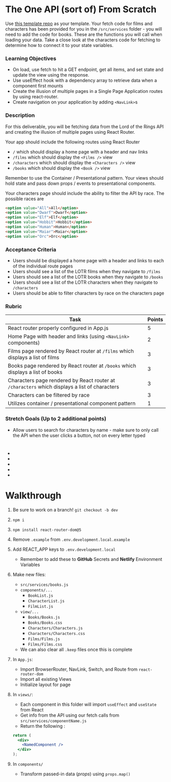 # The One API (sort of) From Scratch

Use [this template repo](https://github.com/alchemycodelab/react-lotr-from-scratch) as your template. Your fetch code for films and characters has been provided for you in the `/src/services` folder - you will need to add the code for books. These are the functions you will call when loading your data. Take a close look at the characters code for fetching to determine how to connect it to your state variables.

### Learning Objectives

- On load, use fetch to hit a GET endpoint, get all items, and set state and update the view using the response.
- Use useEffect hook with a dependency array to retrieve data when a component first mounts
- Create the illusion of multiple pages in a Single Page Application routes by using react-router.
- Create navigation on your application by adding `<NavLink>`s

### Description

For this deliverable, you will be fetching data from the Lord of the Rings API and creating the illusion of multiple pages using React Router.

Your app should include the following routes using React Router

- `/` which should display a home page with a header and nav links
- `/films` which should display the `<Films />` view
- `/characters` which should display the `<Characters />` view
- `/books` which should display the `<Book />` view

Remember to use the Container / Presentational pattern. Your views should hold state and pass down props / events to presentational components.

Your characters page should include the ability to filter the API by race. The possible races are

```html
<option value="All">All</option>
<option value="Dwarf">Dwarf</option>
<option value="Elf">Elf</option>
<option value="Hobbit">Hobbit</option>
<option value="Human">Human</option>
<option value="Maiar">Maiar</option>
<option value="Orc">Orc</option>
```

### Acceptance Criteria

- Users should be displayed a home page with a header and links to each of the individual route pages
- Users should see a list of the LOTR films when they navigate to `/films`
- Users should see a list of the LOTR books when they navigate to `/books`
- Users should see a list of the LOTR characters when they navigate to `/characters`
- Users should be able to filter characters by race on the characters page

### Rubric

| Task                                                                                          | Points |
| --------------------------------------------------------------------------------------------- | ------ |
| React router properly configured in App.js                                                    | 5      |
| Home Page with header and links (using `<NavLink>` components)                                | 2      |
| Films page rendered by React router at `/films` which displays a list of films                | 3      |
| Books page rendered by React router at `/books` which displays a list of books                | 3      |
| Characters page rendered by React router at `/characters` which displays a list of characters | 3      |
| Characters can be filtered by race                                                            | 3      |
| Utilizes container / presentational component pattern                                         | 1      |

### Stretch Goals (Up to 2 additional points)

- Allow users to search for characters by name - make sure to only call the API when the user clicks a button, not on every letter typed

#

-
-
-
-
-

#

# Walkthrough

1. Be sure to work on a branch! `git checkout -b dev`
1. `npm i`
1. `npm install react-router-dom@5`
1. Remove `.example` from `.env.development.local.example`
1. Add REACT_APP keys to `.env.development.local`
   - Remember to add these to **GitHub** Secrets and **Netlify** Environment Variables
1. Make new files:
   - `src/services/books.js`
   - `components/...`
     - `BookList.js`
     - `CharacterList.js`
     - `FilmList.js`
   - `view/...`
     - `Books/Books.js`
     * `Books/Books.css`
     - `Characters/Characters.js`
     * `Characters/Characters.css`
     - `Films/Films.js`
     * `Films/Films.css`
   * We can also clear all `.keep` files once this is complete
1. In `App.js`:
   - Import BrowserRouter, NavLink, Switch, and Route from `react-router-dom`
   - Import all existing Views
   - Initialize layout for page
1. In `views/`:

   - Each component in this folder will import `useEffect` and `useState` from React
   - Get info from the API using our fetch calls from `src/services/componentName.js`
   - Return the following :

   ```jsx
   return (
     <div>
       <NamedComponent />
     </div>
   );
   ```

1. In `components/`
   - Transform passed-in data (_props_) using `props.map()`

